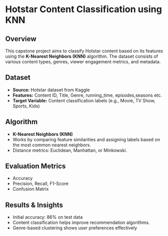 # Hotstar Content Classification using KNN

## Overview
This capstone project aims to classify Hotstar content based on its features using the **K-Nearest Neighbors (KNN)** algorithm. The dataset consists of various content types, genres, viewer engagement metrics, and metadata.

## Dataset
- **Source:** Hotstar dataset from Kaggle
- **Features:** Content ID, Title, Genre, running_time, episodes,seasons etc.
- **Target Variable:** Content classification labels (e.g., Movie, TV Show, Sports, Kids)

## Algorithm
- **K-Nearest Neighbors (KNN)**
- Works by comparing feature similarities and assigning labels based on the most common nearest neighbors.
- Distance metrics: Euclidean, Manhattan, or Minkowski.

## Evaluation Metrics
- Accuracy
- Precision, Recall, F1-Score
- Confusion Matrix

## Results & Insights
- Initial accuracy: 86% on test data
- Content classification helps improve recommendation algorithms.
- Genre-based clustering shows user preferences effectively
